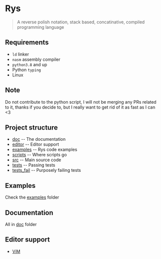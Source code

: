# Rys

> A reverse polish notation, stack based, concatinative,
> compiled programming language

## Requirements

- `ld` linker
- `nasm` assembly compiler
- `python3.8` and up
- Python `typing`
- Linux

## Note

Do not contribute to the python script, I will not be merging
any PRs related to it, thanks if you decide to, but I really
want to get rid of it as fast as I can <3

## Project structure

- [doc](/doc) -- The documentation
- [editor](/editor) -- Editor support
- [examples](/examples) -- Rys code examples
- [scripts](/scrips) -- Where scripts go
- [src](/src) -- Main source code
- [tests](/tests) -- Passing tests
- [tests_fail](/tests_fail) -- Purposely failing tests

## Examples

Check the [examples](/examples) folder

## Documentation

All in [doc](/doc) folder

## Editor support

- [ViM](/editor/rys.vim)
